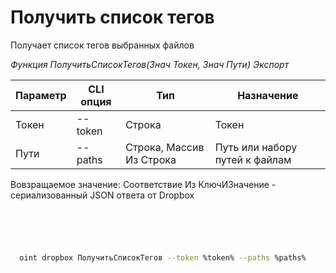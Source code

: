 ﻿---
sidebar_position: 1
---

# Получить список тегов
 Получает список тегов выбранных файлов


*Функция ПолучитьСписокТегов(Знач Токен, Знач Пути) Экспорт*

  | Параметр | CLI опция | Тип | Назначение |
  |-|-|-|-|
  | Токен | --token | Строка | Токен |
  | Пути | --paths | Строка, Массив Из Строка | Путь или набору путей к файлам |

  
  Вовзращаемое значение:   Соответствие Из КлючИЗначение - сериализованный JSON ответа от Dropbox

```bsl title="Пример кода"
	

	
```

```sh title="Пример команд CLI"
    
  oint dropbox ПолучитьСписокТегов --token %token% --paths %paths%

```


```json title="Результат"



```
